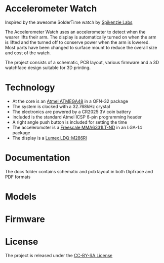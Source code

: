 # Accelerometer Watch

Inspired by the awesome SolderTime watch by [Spikenzie Labs](http://spikenzielabs.com/SpikenzieLabs/SolderTime.html)

The Accelerometer Watch uses an accelerometer to detect when the wearer lifts their arm. 
The display is automatically turned on when the arm is lifted and the turned off to conserve power when the arm is lowered.
Most parts have been changed to surface mount to reduce the overall size and cost of the watch.

The project consists of a schematic, PCB layout, various firmware and a 3D watchface design suitable for 3D printing.

# Technology

- At the core is an [Atmel ATMEGA48](http://www.atmel.com/Images/doc2545.pdf) in a QFN-32 package 
- The system is clocked with a 32.768kHz crystal
- The electronics are powered by a CR2025 3V coin battery
- Included is the standard Atmel ICSP 6-pin programming header
- A right angle push button is included for setting the time
- The acceleromoter is a [Freescale MMA6331LT-ND](http://cache.freescale.com/files/sensors/doc/data_sheet/MMA6331L.pdf) in an LGA-14 package 
- The display is a [Lumex LDQ-M286RI](http://www.lumex.com/specs/LDQ-M286RI.pdf)

# Documentation

The docs folder contains schematic and pcb layout in both DipTrace and PDF formats

# Models

# Firmware

# License

The project is released under the [CC-BY-SA License](http://creativecommons.org/licenses/by-sa/2.0/)
